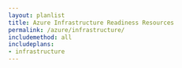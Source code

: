 ```yaml
---
layout: planlist
title: Azure Infrastructure Readiness Resources
permalink: /azure/infrastructure/
includemethod: all
includeplans:
- infrastructure
---
```

